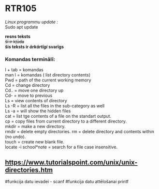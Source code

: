 # RTR105
*Linux programmu update :*  
Sudo apt update  
  

**resns teksts**  
~~šī ir kļūda~~  
**šis teksts ir _ārkārtīgi_ svarīgs**  
  
### Komandas terminālī:  
l + tab = komandas  
man l = komandas ( list directory contents)  
Pwd = path of the current working memory  
Cd = change directory  
Cd.. = move one directory up  
Cd- = move to previous  
Ls = view contents of directory  
Ls -R = list all the files in the sub-category as well  
Ls -a = will show the hidden files  
cat = list tge contents of a file on the standart output.  
cp = copy files from current directory to a different directory.  
mkdir = make a new directory.  
rmdir = delete empty directories.
rm = delete directory and contents within (no undo).  
touch = create new blank file.  
locate -i school*note = search for a file case insensitive.  
  
## https://www.tutorialspoint.com/unix/unix-directories.htm
  
  #funkcija datu ievadei - scanf
  #funkcija datu attēlošanai printf
